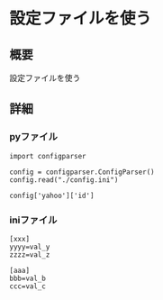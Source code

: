 # 設定ファイルを使う
## 概要
設定ファイルを使う
## 詳細
### pyファイル
```
import configparser

config = configparser.ConfigParser()
config.read("./config.ini")

config['yahoo']['id']
```

### iniファイル
```
[xxx]
yyyy=val_y
zzzz=val_z

[aaa]
bbb=val_b
ccc=val_c

```